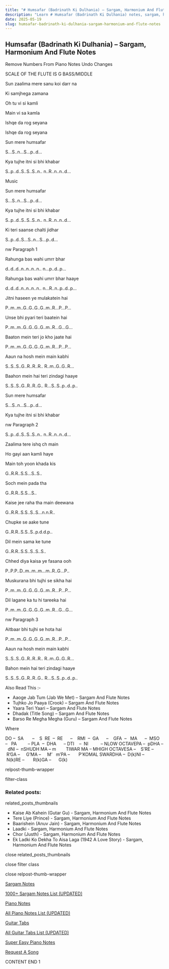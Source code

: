 ```yaml
---
title: "# Humsafar (Badrinath Ki Dulhania) – Sargam, Harmonium And Flute Notes"
description: "Learn # Humsafar (Badrinath Ki Dulhania) notes, sargam, harmonium notations and flute notes. Easy step-by-step tutorial for beginners."
date: 2025-05-19
slug: humsafar-badrinath-ki-dulhania-sargam-harmonium-and-flute-notes
---
```


## Humsafar (Badrinath Ki Dulhania) – Sargam, Harmonium And Flute Notes

Remove Numbers From Piano Notes
Undo Changes

SCALE OF THE FLUTE IS G BASS/MIDDLE

Sun zaalima mere sanu koi darr na

Ki samjhega zamana

Oh tu vi si kamli

Main vi sa kamla

Ishqe da rog seyana

Ishqe da rog seyana

Sun mere humsafar

S…S..n…S…p..d…

Kya tujhe itni si bhi khabar

S..p..d..S..S..S..n.. n..R..n..n..d…

Music

Sun mere humsafar

S…S..n…S…p..d…

Kya tujhe itni si bhi khabar

S..p..d..S..S..S..n.. n..R..n..n..d…

Ki teri saanse chalti jidhar

S..p..d..S…S..n…S…p..d…

nw Paragraph 1

Rahunga bas wahi umrr bhar

d..d..d..n..n..n..n.. n…p..d..p…

Rahunga bas wahi umrr bhar haaye

d..d..d..n..n..n..n.. n…R..n..p..d..p…

Jitni haseen ye mulakatein hai

P..m..m..G..G..G..G..m..R…P…P…

Unse bhi pyari teri baatein hai

P..m..m..G..G..G..G..m..R…G…G…

Baaton mein teri jo kho jaate hai

P..m..m..G..G..G..G..m..R…P…P…

Aaun na hosh mein main kabhi

S..S..S..G..R..R..R.. R..m..G..G..R…

Baahon mein hai teri zindagi haaye

S..S..S..G..R..R..G.. R…S..S..p..d..p..

Sun mere humsafar

S…S..n…S…p..d…

Kya tujhe itni si bhi khabar

nw Paragraph 2

S..p..d..S..S..S..n.. n..R..n..n..d…

Zaalima tere ishq ch main

Ho gayi aan kamli haye

Main toh yoon khada kis

G..R.R..S.S…S..S..

Soch mein pada tha

G..R.R..S.S…S..

Kaise jee raha tha main deewana

G..R.R..S.S..S..S…n.n.R..

Chupke se aake tune

G..R.R..S.S..S..p.d.d.p..

Dil mein sama ke tune

G..R.R..S.S..S..S..S..

Chhed diya kaisa ye fasana ooh

P..P.P..D..m..m..m…m..R..G…P..

Muskurana bhi tujhi se sikha hai

P..m..m..G..G..G..G..m..R…P…P…

Dil lagane ka tu hi tareeka hai

P..m..m..G..G..G..G..m..R…G…G…

nw Paragraph 3

Aitbaar bhi tujhi se hota hai

P..m..m..G..G..G..G..m..R…P…P…

Aaun na hosh mein main kabhi

S..S..S..G..R..R..R.. R..m..G..G..R…

Bahon mein hai teri zindagi haaye

S..S..S..G..R..R..G.. R…S..S..p..d..p..

Also Read This :-

* Aaoge Jab Tum (Jab We Met) – Sargam And Flute Notes
* Tujhko Jo Paaya (Crook) – Sargam And Flute Notes
* Yaara Teri Yaari – Sargam And Flute Notes
* Dhadak (Title Song) – Sargam And Flute Notes
* Barso Re Megha Megha (Guru) – Sargam And Flute Notes

Where

DO –  SA       –    S  RE  –  RE      –    RMI  –  GA      –    GFA  –   MA      –  MSO  –   PA         – PLA  –  DHA      – DTI    –  NI          – NLOW OCTAVEPA –  pDHA –  dNI –  nSHUDH MA – m        TIWAR MA – MHIGH OCTAVESA –    S’RE –     R’GA –     G’MA –     M’   m’PA –       P’KOMAL SWARDHA –  D(k)NI –       N(k)RE –       R(k)GA –      G(k)

relpost-thumb-wrapper

filter-class

### Related posts:

related_posts_thumbnails

* Kaise Ab Kahein (Gutar Gu) - Sargam, Harmonium And Flute Notes
* Tere Liye (Prince) - Sargam, Harmonium And Flute Notes
* Baarishein (Anuv Jain) - Sargam, Harmonium And Flute Notes
* Laadki - Sargam, Harmonium And Flute Notes
* Chor (Justh) - Sargam, Harmonium And Flute Notes
* Ek Ladki Ko Dekha To Aisa Laga (1942 A Love Story) - Sargam, Harmonium And Flute Notes

close related_posts_thumbnails

close filter class

close relpost-thumb-wrapper

[Sargam Notes](/sargam-notes.html)

[1000+ Sargam Notes List (UPDATED)](/all-songs-list-sargam-notes.html)

[Piano Notes](/piano-notes.html)

[All Piano Notes List (UPDATED)](/all-songs-list-piano-notes.html)

[Guitar Tabs](/guitar-tabs.html)

[All Guitar Tabs List (UPDATED)](/all-songs-list-guitar-tabs.html)

[Super Easy Piano Notes](https://studywall.in/)

[Request A Song](/request-a-song.html)

CONTENT END 1

